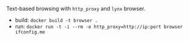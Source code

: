 Text-based browsing with `http_proxy` and `lynx` browser.

- build: `docker build -t browser .`
- run:  `docker run -t -i --rm -e http_proxy=http://ip:port browser ifconfig.me`
